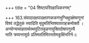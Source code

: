 +++
title = "04 शिष्टापरिग्रहाधिकरणम्"

+++
163.संवादादक्षपादक्षपणककणभुग्भिक्षुपक्षेष्वणूनां  
विश्वं तद्धेतुकं स्यादिति मृदुमतिभिश्श्वावराहक्रमोक्तौ ।  
अन्योन्यव्याहतार्थस्थपुटितकुहनायुक्तिदोषापनुत्त्यै  
भाति त्रय्यन्तसूर्यः प्रतिमततिमिरस्तोमकुक्षिंभरिर्नः॥